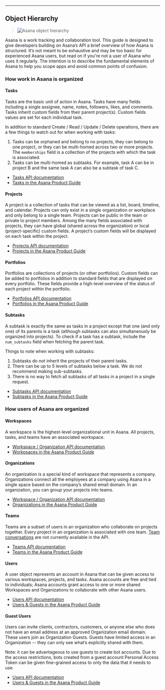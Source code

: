 <hr>
<section class="full-section">

## Object Hierarchy

> ![Asana object hierarchy](https://luna1.co/b07faf.png)

Asana is a work tracking and collaboration tool. This guide is designed to give developers building on Asana’s API a brief overview of how Asana is structured.  It’s not meant to be exhaustive and may be too basic for experienced Asana users, but read on if you're not a user of Asana who uses it regularly.  The intention is to describe the fundamental elements of Asana to help you scope apps and avoid common points of confusion.   

### How work in Asana is organized

#### Tasks

Tasks are the basic unit of action in Asana.  Tasks have many fields including a single assignee, name, notes, followers, likes, and comments. Tasks inherit custom fields from their parent project(s). Custom fields values are set for each individual task.  

In addition to standard Create / Read / Update / Delete operations, there are a few things to watch out for when working with tasks:

1. Tasks can be orphaned and belong to no projects, they can belong to one project, or they can be multi-homed across two or more projects. The `memberships` field is a collection of the projects with which the task is associated.    
2. Tasks can be multi-homed as subtasks.  For example, task A can be in project B and the same task A can also be a subtask of task C. 

* [Tasks API documentation](/developers/api-reference/tasks)
* [Tasks in the Asana Product Guide](/guide/help/tasks/actions)

#### Projects

A project is a collection of tasks that can be viewed as a list, board, timeline, and calendar.  Projects can only exist in a single organization or workplace and only belong to a single team.  Projects can be public in the team or private to project members.  Among the many fields associated with projects, they can have global (shared across the organization) or local (project-specific) custom fields.  A project’s custom fields will be displayed on each task within the project.  

* [Projects API documentation](/developers/api-reference/projects)
* [Projects in the Asana Product Guide](/guide/help/projects/basics)

#### Portfolios

Portfolios are collections of projects (or other portfolios). Custom fields can be added to portfolios in addition to standard fields that are displayed on every portfolio.  These fields provide a high-level overview of the status of each project within the portfolio. 

* [Portfolios API documentation](/developers/api-reference/portfolios)
* [Portfolios in the Asana Product Guide](/guide/help/premium/portfolios)


#### Subtasks

A subtask is exactly the same as tasks in a project except that one (and only one) of its parents is a task (although subtasks can also simultaneously be organized into projects). To check if a task has a subtask, include the `num_subtasks` field when fetching the parent task.   

Things to note when working with subtasks:

1. Subtasks do not inherit the projects of their parent tasks.  
2. There can be up to 5 levels of subtasks below a task. We do not recommend making sub-subtasks. 
3. There is no way to fetch all subtasks of all tasks in a project in a single request. 

* [Subtasks API documentation](/developers/api-reference/tasks#subtasks)
* [Subtasks in the Asana Product Guide](/guide/help/tasks/subtasks)

### How users of Asana are organized

#### Workspaces

A workspace is the highest-level organizational unit in Asana. All projects, tasks, and teams have an associated workspace.

* [Workspace / Organization API documentation](/developers/api-reference/workspaces)
* [Workpsaces in the Asana Product Guide](/guide/help/workspaces/basics)

#### Organizations

An organization is a special kind of workspace that represents a company. Organizations connect all the employees at a company using Asana in a single space based on the company’s shared email domain. In an organization, you can group your projects into teams. 

* [Workspace / Organization API documentation](/developers/api-reference/workspaces)
* [Organizations in the Asana Product Guide](/guide/help/organizations/basics)

#### Teams

Teams are a subset of users in an organization who collaborate on projects together. Every project in an organization is associated with one team. [Team conversations](/guide/help/conversations/team-conversations) are not currently available in the API.

* [Teams API documentation](/developers/api-reference/teams)
* [Teams in the Asana Product Guide](/guide/help/organizations/team-basics)

#### Users

A user object represents an account in Asana that can be given access to various workspaces, projects, and tasks.  Asana accounts are free and tied to individuals; Asana accounts grant access to one or more shared Workspaces and Organizations to collaborate with other Asana users.

* [Users API documentation](/developers/api-reference/users)
* [Users & Guests in the Asana Product Guide](/guide/help/organizations/basics#gl-people)

#### Guest Users

Users can invite clients, contractors, customers, or anyone else who does not have an email address at an approved Organization email domain. These users join as Organization Guests. Guests have limited access in an Organization -- they can only see what’s explicitly shared with them.

Note: it can be advantageous to use guests to create bot accounts. Due to the access restrictions, bots created from a guest account Personal Access Token can be given fine-grained access to only the data that it needs to use.   

* [Users API documentation](/developers/api-reference/users)
* [Users & Guests in the Asana Product Guide](/guide/help/organizations/basics#gl-people)

</section>
